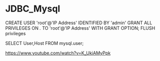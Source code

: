 # JDBC_Mysql

CREATE USER 'root'@'IP Address' IDENTIFIED BY 'admin'
GRANT ALL PRIVILEGES ON *.* TO 'root'@'IP Address' WITH GRANT OPTION;
FLUSH privileges

SELECT User,Host FROM mysql.user;


https://www.youtube.com/watch?v=K_UkiAMyPpk
